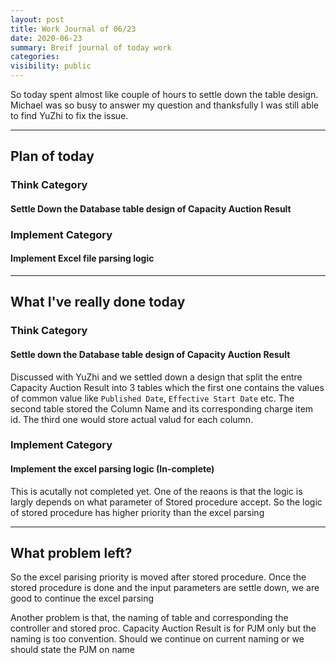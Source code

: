 ```yaml
---
layout: post
title: Work Journal of 06/23
date: 2020-06-23
summary: Breif journal of today work
categories:
visibility: public
---
```


<p>So today spent almost like couple of hours to settle down the table design. Michael was so busy to answer my question and thanksfully I was still able to find YuZhi to fix the issue.</p>


---
## Plan of today

### Think Category
#### Settle Down the Database table design of Capacity Auction Result

### Implement Category
#### Implement Excel file parsing logic

***

## What I've really done today
### Think Category
#### Settle down the Database table design of Capacity Auction Result
Discussed with YuZhi and we settled down a design that split the entre Capacity Auction Result into 3 tables which the first one contains the values of common value like `Published Date`, `Effective Start Date` etc. The second table stored the Column Name and its corresponding charge item id. The third one would store actual valud for each column.

### Implement Category
#### Implement the excel parsing logic (In-complete)
This is acutally not completed yet. One of the reaons is that the logic is largly depends on what parameter of Stored procedure accept. So the logic of stored procedure has higher priority than the excel parsing

***

## What problem left?
So the excel parising priority is moved after stored procedure. Once the stored procedure is done and the input parameters are settle down, we are good to continue the excel parsing

Another problem is that, the naming of table and corresponding the controller and stored proc. Capacity Auction Result is for PJM only but the naming is too convention. Should we continue on current naming or we should state the PJM on name